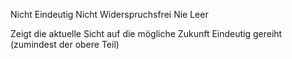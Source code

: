 <span style="color:#000ff;">Nicht Eindeutig</span>
<span style="color:#000ff;">Nicht Widerspruchsfrei</span>
<span style="color:#000ff;">Nie Leer</span>

<span style="color:#000ff;">Zeigt die aktuelle Sicht auf die mögliche Zukunft</span>
<span style="color:#000ff;">Eindeutig gereiht (zumindest der obere Teil)</span>